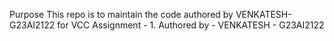 Purpose
This repo is to maintain the code authored by VENKATESH-G23AI2122 for VCC Assignment - 1.
Authored by - VENKATESH - G23AI2122
